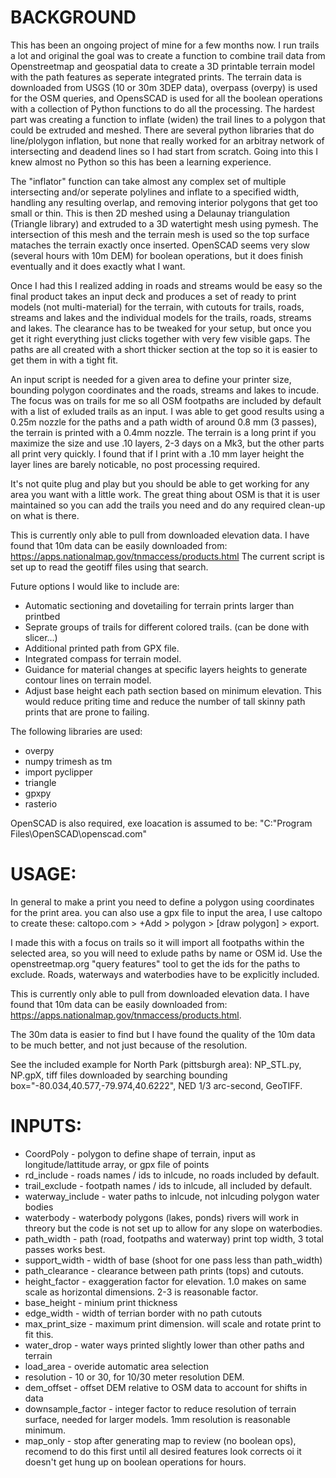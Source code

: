 # BACKGROUND
This has been an ongoing project of mine for a few months now.  I run trails a lot and original the goal was to create a function to combine trail data from Openstreetmap and geospatial data to create a 3D printable terrain model with the path features as seperate integrated prints. The terrain data is downloaded from USGS (10 or 30m 3DEP data), overpass (overpy) is used for the OSM queries, and OpensSCAD is used for all the boolean operations with a collection of Python functions to do all the processing.  The hardest part was creating a function to inflate (widen) the trail lines to a polygon that could be extruded and meshed.  There are several python libraries that do line/plolygon inflation, but none that really worked for an arbitray network of intersecting and deadend lines so I had start from scratch.  Going into this I knew almost no Python so this has been a learning experience.

The "inflator" function can take almost any complex set of multiple intersecting and/or seperate polylines and inflate to a specified width, handling any resulting overlap, and removing interior polygons that get too small or thin. This is then 2D meshed using a Delaunay triangulation (Triangle library) and extruded to a 3D watertight mesh using pymesh.  The intersection of this mesh and the terrain mesh is used so the top surface mataches the terrain exactly once inserted.  OpenSCAD seems very slow (several hours with 10m DEM) for boolean operations, but it does finish eventually and it does exactly what I want.

Once I had this I realized adding in roads and streams would be easy so the final product takes an input deck and produces a set of ready to print models (not multi-material) for the terrain, with cutouts for trails, roads, streams and lakes and the individual models for the trails, roads, streams and lakes. The clearance has to be tweaked for your setup, but once you get it right everything just clicks together with very few visible gaps.  The paths are all created with a short thicker section at the top so it is easier to get them in with a tight fit.

An input script is needed for a given area to define your printer size, bounding polygon coordinates and the roads, streams and lakes to incude.  The focus was on trails for me so all OSM footpaths are included by default with a list of exluded trails as an input.  I was able to get good results using a 0.25m nozzle for the paths and a path width of around 0.8 mm (3 passes), the terrain is printed with a 0.4mm nozzle.  The terrain is a long print if you maximize the size and use .10 layers, 2-3 days on a Mk3, but the other parts all print very quickly.  I found that if I print with a .10 mm layer height the layer lines are barely noticable, no post processing required.

It's not quite plug and play but you should be able to get working for any area you want with a little work.  The great thing about OSM is that it is user maintained so you can add the trails you need and do any required clean-up on what is there.


This is currently only able to pull from downloaded elevation data.  I have found that 10m data can be easily downloaded from:
https://apps.nationalmap.gov/tnmaccess/products.html 
The current script is set up to read the geotiff files using that search.

Future options I would like to include are:
* Automatic sectioning and dovetailing for terrain prints larger than printbed
* Seprate groups of trails for different colored trails. (can be done with slicer...)
* Additional printed path from GPX file.
* Integrated compass for terrain model.
* Guidance for material changes at specific layers heights to generate contour lines on terrain model.
* Adjust base height each path section based on minimum elevation.  This would reduce priting time and reduce the number of tall skinny path prints that are prone to failing.

The following libraries are used:
* overpy
* numpy trimesh as tm
* import pyclipper
* triangle
* gpxpy
* rasterio

OpenSCAD is also required, exe loacation is assumed to be: "C:\"Program Files\OpenSCAD\openscad.com"


# USAGE:

In general to make a print you need to define a polygon using coordinates for the print area. you can also use a gpx file to input the area, I use caltopo to create these: caltopo.com > +Add > polygon > [draw polygon] > export.

I made this with a focus on trails so it will import all footpaths within the selected area, so you will need to exlude paths by name or OSM id.  Use the openstreetmap.org "query features" tool to get the ids for the paths to exclude.  Roads, waterways and waterbodies have to be explicitly included.

This is currently only able to pull from downloaded elevation data.  I have found that 10m data can be easily downloaded from: https://apps.nationalmap.gov/tnmaccess/products.html.

The 30m data is easier to find but I have found the quality of the 10m data to be much better, and not just because of the resolution.

See the included example for North Park (pittsburgh area): NP_STL.py, NP.gpX, tiff files downloaded by searching bounding box="-80.034,40.577,-79.974,40.6222", NED 1/3 arc-second, GeoTIFF.




# INPUTS:

* CoordPoly - polygon to define shape of terrain, input as longitude/lattitude array, or gpx file of points
* rd_include - roads names / ids to inlcude, no roads included by default.
* trail_exclude - footpath names / ids to inlcude, all included by default.
* waterway_include - water paths to inlcude, not inlcuding polygon water bodies
* waterbody - waterbody polygons (lakes, ponds) rivers will work in threory but the code is not set up to allow for any slope on waterbodies.
* path_width - path (road, footpaths and waterway) print top width, 3 total passes works best.
* support_width - width of base (shoot for one pass less than path_width)
* path_clearance - clearance between path prints (tops) and cutouts.
* height_factor - exaggeration factor for elevation. 1.0 makes on same scale as horizontal dimensions. 2-3 is reasonable factor.
* base_height - minium print thickness
* edge_width - width of terrian border with no path cutouts
* max_print_size - maximum print dimension.  will scale and rotate print to fit this.
* water_drop - water ways printed slightly lower than other paths and terrain
* load_area - overide automatic area selection
* resolution - 10 or 30, for 10/30 meter resolution DEM.
* dem_offset - offset DEM relative to OSM data to account for shifts in data
* downsample_factor - integer factor to reduce resolution of terrain surface, needed for larger models.  1mm resolution is reasonable minimum.
* map_only - stop after generating map to review (no boolean ops), recomend to do this first until all desired features look corrects oi it doesn't get hung up on boolean operations for hours.
